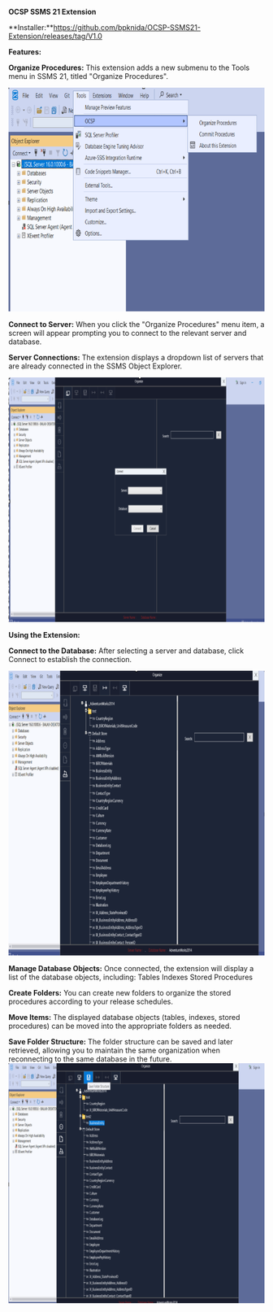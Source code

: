 **OCSP SSMS 21 Extension** 

**Installer:**https://github.com/bpknida/OCSP-SSMS21-Extension/releases/tag/V1.0

**Features:**

**Organize Procedures:** This extension adds a new submenu to the Tools menu in SSMS 21, titled "Organize Procedures".

<img width="753" height="440" alt="image" src="assets/472618692-5761a478-4bb5-48a1-ac79-bed206086137.png" />

**Connect to Server:** When you click the "Organize Procedures" menu item, a screen will appear prompting you to connect to the relevant server and database.

**Server Connections:** The extension displays a dropdown list of servers that are already connected in the SSMS Object Explorer.

<img width="897" height="481" alt="image" src="assets/472621277-3f4e754a-ed9a-4c1b-b839-38dc8d084716.png" />

**Using the Extension:**

**Connect to the Database:** After selecting a server and database, click Connect to establish the connection.

<img width="901" height="560" alt="image" src="assets/472626205-a5fd6f95-1871-4e0d-8082-1bda52e438b9.png" />

**Manage Database Objects:** Once connected, the extension will display a list of the database objects, including:
Tables
Indexes
Stored Procedures

**Create Folders:** You can create new folders to organize the stored procedures according to your release schedules.

**Move Items:** The displayed database objects (tables, indexes, stored procedures) can be moved into the appropriate folders as needed.


**Save Folder Structure:** The folder structure can be saved and later retrieved, allowing you to maintain the same organization when reconnecting to the same database in the future.
<img width="843" height="472" alt="image" src="assets/472628421-b3d5e1af-fc4b-458d-be4a-bcdde7e3e344.png" />



